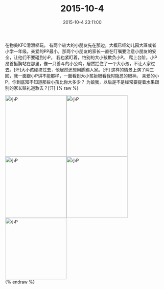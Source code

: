 ﻿---
title: "2015-10-4"
date: 2015-10-4 23:11:00
tags: 文字
categories: 妈妈
---
在物美KFC滑滑梯玩。
有两个较大的小朋友先在那边，大概已经幼儿园大班或者小学一年级。亲爱的PP最小，那两个小朋友的家长一直在叮嘱要注意小朋友的安全，让他们不要碰到小P。
我也紧盯着，怕别的大小孩欺负小P。
爬上台阶，小P昂首挺胸站在那里，像一只善斗的小公鸡，居然拦住了一个大小孩，不让人家过去。[汗]大小孩硬挤过去，他居然还想用脚踢人家。[汗]
这样的情景上演了两三回，我一面跟小P讲不能那样，一面看到大小孩抬眼看我时隐忍的眼神。
亲爱的小P，你到底知不知道那些小孩比你大多少？
为娘我，以后是不是经常要提着水果跟别的家长赔礼道歉去？[汗]
{% raw %}
<div style="width:500 px">
<div style="float:left; width:100 px"><img src="/images/微信图片_20171011162020.jpg" width="200" alt="小P"></div>
<div style="float:left; width:100 px"><img src="/images/微信图片_20171011162032.jpg" width="200" alt="小P"></div>
<div style="float:left; width:100 px"><img src="/images/微信图片_20171011162041.jpg" width="200" alt="小P"></div>
<div style="float:left; width:100 px"><img src="/images/微信图片_20171011162050.jpg" width="200" alt="小P"></div>
<div style="float:left; width:100 px"><img src="/images/微信图片_20171011162059.jpg" width="200" alt="小P"></div>
<div style="clear:both"></div>
</div>
{% endraw %}